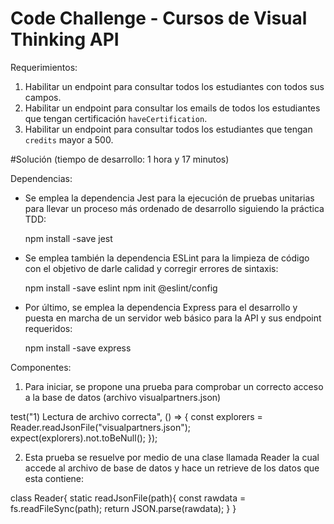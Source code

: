 # Code Challenge - Cursos de Visual Thinking API

Requerimientos:
1. Habilitar un endpoint para consultar todos los estudiantes con todos sus campos.
2. Habilitar un endpoint para consultar los emails de todos los estudiantes que tengan certificación `haveCertification`.
3. Habilitar un endpoint para consultar todos los estudiantes que tengan `credits` mayor a 500.

#Solución (tiempo de desarrollo: 1 hora y 17 minutos)

Dependencias:
- Se emplea la dependencia Jest para la ejecución de pruebas unitarias para llevar un proceso más ordenado de desarrollo siguiendo la práctica TDD:
  
  npm install -save jest

- Se emplea también la dependencia ESLint para la limpieza de código con el objetivo de darle calidad y corregir errores de sintaxis:

  npm install -save eslint
  npm init @eslint/config
  
- Por último, se emplea la dependencia Express para el desarrollo y puesta en marcha de un servidor web básico para la API y sus endpoint requeridos:

  npm install -save express
  
Componentes:
1. Para iniciar, se propone una prueba para comprobar un correcto acceso a la base de datos (archivo visualpartners.json)

  test("1) Lectura de archivo correcta", () => {
        const explorers = Reader.readJsonFile("visualpartners.json");
        expect(explorers).not.toBeNull();
    });
    
2. Esta prueba se resuelve por medio de una clase llamada Reader la cual accede al archivo de base de datos y hace un retrieve de los datos que esta contiene:

  class Reader{
    static readJsonFile(path){
        const rawdata = fs.readFileSync(path);
        return JSON.parse(rawdata);
    }
  }
